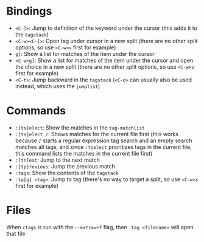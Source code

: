 # Bindings

- `<C-]>`: Jump to definition of the keyword under the cursor (this adds it to the `tagstack`)
- `<C-w><C-]>`: Open tag under cursor in a new split (there are no other split options, so use `<C-w>v` first for example)
- `g]`: Show a list for matches of the item under the cursor
- `<C-w>g]`: Show a list for matches of the item under the cursor and open the choice in a new split (there are no other split options, so use `<C-w>v` first for example)
- `<C-t>`: Jump backward in the `tagstack` (`<C-o>` can usually also be used instead, which uses the `jumplist`)

# Commands

- `:[ts]elect`: Show the matches in the `tag-matchlist`
- `:[ts]elect /`: Shows matches for the current file first (this works because `/` starts a regular expression tag search and an empty search matches all tags, and since `:tselect` prioritizes tags in the current file, this command lists the matches in the current file first)
- `:[tn]ext`: Jump to the next match
- `:[tp]revious`: Jump the previous match
- `:tags`: Show the contents of the `tagstack`
- `:ta[g] <tag>`: Jump to tag (there's no way to target a split, so use `<C-w>s` first for example)

# Files

When `ctags` is run with the `--extra=+f` flag, then `:tag <filename>` will open that file
